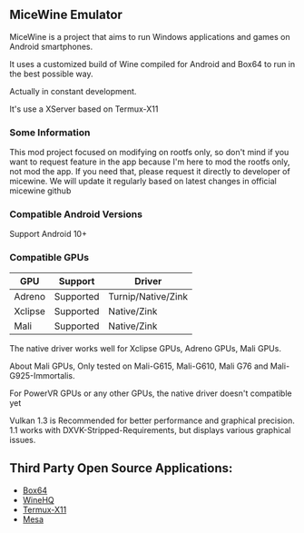 ## MiceWine Emulator

MiceWine is a project that aims to run Windows applications and games on Android smartphones.

It uses a customized build of Wine compiled for Android and Box64 to run in the best possible way.

Actually in constant development.

It's use a XServer based on Termux-X11 

### Some Information

This mod project focused on modifying on rootfs only, so don't mind if you want to request feature in the app because I'm here to mod the rootfs only, not mod the app. If you need that, please request it directly to developer of micewine. We will update it regularly based on latest changes in official micewine github

### Compatible Android Versions

Support Android 10+

### Compatible GPUs

| GPU        | Support               | Driver                      |
|------------|-----------------------|-----------------------------|
| Adreno     | Supported             | Turnip/Native/Zink          |
| Xclipse    | Supported             | Native/Zink                 |
| Mali       | Supported             | Native/Zink                 |

The native driver works well for Xclipse GPUs, Adreno GPUs, Mali GPUs.

About Mali GPUs, Only tested on Mali-G615, Mali-G610, Mali G76 and Mali-G925-Immortalis.

For PowerVR GPUs or any other GPUs, the native driver doesn't compatible yet

Vulkan 1.3 is Recommended for better performance and graphical precision. 1.1 works with DXVK-Stripped-Requirements, but displays various graphical issues.

## Third Party Open Source Applications:

- [Box64](https://github.com/ptitSeb/box64)
- [WineHQ](https://gitlab.winehq.org/wine/wine)
- [Termux-X11](https://github.com/termux/termux-x11)
- [Mesa](https://gitlab.freedesktop.org/mesa/mesa)
